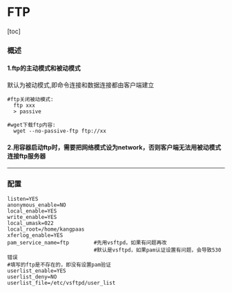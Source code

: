 # FTP

[toc]

### 概述

#### 1.ftp的主动模式和被动模式
默认为被动模式,即命令连接和数据连接都由客户端建立
```shell  
#ftp关闭被动模式:
  ftp xxx
  > passive
```
```shell
#wget下载ftp内容:
  wget --no-passive-ftp ftp://xx
```

#### 2.用容器启动ftp时，需要把网络模式设为network，否则客户端无法用被动模式连接ftp服务器

***

### 配置

```shell
listen=YES
anonymous_enable=NO
local_enable=YES
write_enable=YES
local_umask=022
local_root=/home/kangpaas
xferlog_enable=YES
pam_service_name=ftp        #先用vsftpd，如果有问题再改
                            #默认是vsftpd，如果pam认证设置有问题，会导致530错误
#填写的ftp是不存在的，即没有设置pam验证
userlist_enable=YES
userlist_deny=NO
userlist_file=/etc/vsftpd/user_list
```
